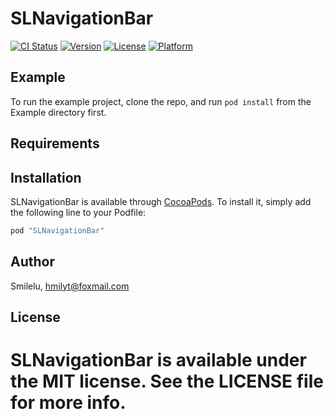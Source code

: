 # SLNavigationBar

[![CI Status](http://img.shields.io/travis/Lilu/SLNavigationBar.svg?style=flat)](https://travis-ci.org/Lilu/SLNavigationBar)
[![Version](https://img.shields.io/cocoapods/v/SLNavigationBar.svg?style=flat)](http://cocoapods.org/pods/SLNavigationBar)
[![License](https://img.shields.io/cocoapods/l/SLNavigationBar.svg?style=flat)](http://cocoapods.org/pods/SLNavigationBar)
[![Platform](https://img.shields.io/cocoapods/p/SLNavigationBar.svg?style=flat)](http://cocoapods.org/pods/SLNavigationBar)

## Example

To run the example project, clone the repo, and run `pod install` from the Example directory first.

## Requirements

## Installation

SLNavigationBar is available through [CocoaPods](http://cocoapods.org). To install
it, simply add the following line to your Podfile:

```ruby
pod "SLNavigationBar"
```

## Author

Smilelu, hmilyt@foxmail.com

## License

SLNavigationBar is available under the MIT license. See the LICENSE file for more info.
=======
